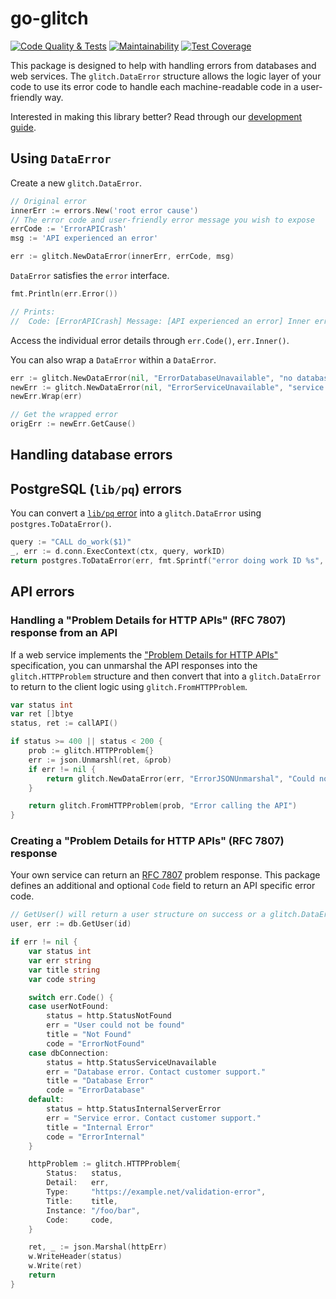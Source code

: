 # go-glitch

[![Code Quality & Tests](https://github.com/sprak3000/go-glitch/actions/workflows/quality-and-tests.yml/badge.svg)](https://github.com/sprak3000/go-glitch/actions/workflows/quality-and-tests.yml)
[![Maintainability](https://api.codeclimate.com/v1/badges/2e89b8a1b90cfdbf67da/maintainability)](https://codeclimate.com/github/sprak3000/go-glitch/maintainability)
[![Test Coverage](https://api.codeclimate.com/v1/badges/2e89b8a1b90cfdbf67da/test_coverage)](https://codeclimate.com/github/sprak3000/go-glitch/test_coverage)

This package is designed to help with handling errors from databases and web services. The `glitch.DataError` structure
allows the logic layer of your code to use its error code to handle each machine-readable code in a user-friendly way.

Interested in making this library better? Read through our [development guide](docs/development.md).

## Using `DataError`

Create a new `glitch.DataError`.

```go
// Original error
innerErr := errors.New('root error cause')
// The error code and user-friendly error message you wish to expose
errCode := 'ErrorAPICrash'
msg := 'API experienced an error'

err := glitch.NewDataError(innerErr, errCode, msg)
```

`DataError` satisfies the `error` interface.

```go
fmt.Println(err.Error())

// Prints:
//  Code: [ErrorAPICrash] Message: [API experienced an error] Inner error: [root error cause]"
```

Access the individual error details through `err.Code()`, `err.Inner()`.

You can also wrap a `DataError` within a `DataError`.

```go
err := glitch.NewDataError(nil, "ErrorDatabaseUnavailable", "no database connection available")
newErr := glitch.NewDataError(nil, "ErrorServiceUnavailable", "service down")
newErr.Wrap(err)

// Get the wrapped error
origErr := newErr.GetCause()
```

## Handling database errors

## PostgreSQL (`lib/pq`) errors

You can convert a [`lib/pq` error](https://pkg.go.dev/github.com/lib/pq#Error) into a `glitch.DataError` using
`postgres.ToDataError()`.

```go
query := "CALL do_work($1)"
_, err := d.conn.ExecContext(ctx, query, workID)
return postgres.ToDataError(err, fmt.Sprintf("error doing work ID %s", workID))
```

## API errors

### Handling a "Problem Details for HTTP APIs" (RFC 7807) response from an API

If a web service implements the ["Problem Details for HTTP APIs"](https://datatracker.ietf.org/doc/rfc7807)
specification, you can unmarshal the API responses into the `glitch.HTTPProblem` structure and then convert that into
a `glitch.DataError` to return to the client logic using `glitch.FromHTTPProblem`.

```go
var status int
var ret []btye
status, ret := callAPI()

if status >= 400 || status < 200 {
	prob := glitch.HTTPProblem{}
	err := json.Unmarshl(ret, &prob)
	if err != nil {
        return glitch.NewDataError(err, "ErrorJSONUnmarshal", "Could not decode error response")
    }

	return glitch.FromHTTPProblem(prob, "Error calling the API")
}
```

### Creating a "Problem Details for HTTP APIs" (RFC 7807) response

Your own service can return an [RFC 7807](https://datatracker.ietf.org/doc/rfc7807) problem response. This package
defines an additional and optional `Code` field to return an API specific error code.

```go
// GetUser() will return a user structure on success or a glitch.DataError on failure.
user, err := db.GetUser(id)

if err != nil {
	var status int
	var err string
	var title string
	var code string

	switch err.Code() {
	case userNotFound:
		status = http.StatusNotFound
		err = "User could not be found"
		title = "Not Found"
		code = "ErrorNotFound"
	case dbConnection:
		status = http.StatusServiceUnavailable
		err = "Database error. Contact customer support."
		title = "Database Error"
		code = "ErrorDatabase"
	default:
		status = http.StatusInternalServerError
		err = "Service error. Contact customer support."
		title = "Internal Error"
		code = "ErrorInternal"
    }

	httpProblem := glitch.HTTPProblem{
        Status:   status,
		Detail:   err,
		Type:     "https://example.net/validation-error",
        Title:    title,
        Instance: "/foo/bar",
        Code:     code,
    }

    ret, _ := json.Marshal(httpErr)
    w.WriteHeader(status)
    w.Write(ret)
    return
}
```
